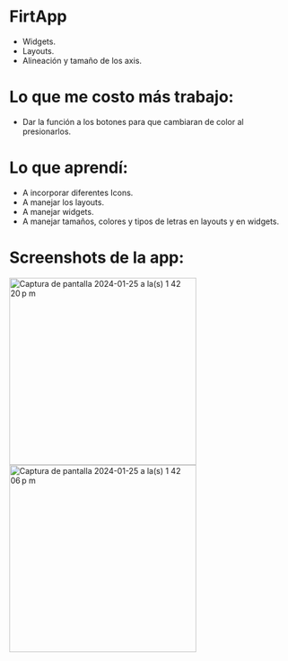 # FirtApp 

- Widgets.
- Layouts.
- Alineación y tamaño de los axis.

# Lo que me costo más trabajo:

- Dar la función a los botones para que cambiaran de color al presionarlos.

# Lo que aprendí:

- A incorporar diferentes Icons.
- A manejar los layouts. 
- A manejar widgets. 
- A manejar tamaños, colores y tipos de letras en layouts y en widgets.

# Screenshots de la app: 

<img width="333" alt="Captura de pantalla 2024-01-25 a la(s) 1 42 20 p m" src="https://github.com/Hector121110/FirstApp/assets/157746749/7009ed82-be2b-484f-942f-8cfb366e33da">
<img width="333" alt="Captura de pantalla 2024-01-25 a la(s) 1 42 06 p m" src="https://github.com/Hector121110/FirstApp/assets/157746749/21d3d1f6-2b11-462f-a656-450b8acffb4e">
